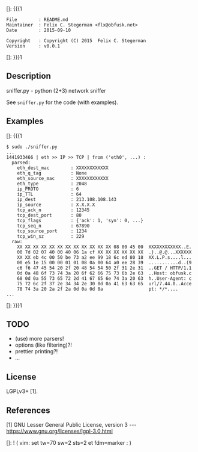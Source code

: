 []: {{{1

    File        : README.md
    Maintainer  : Felix C. Stegerman <flx@obfusk.net>
    Date        : 2015-09-10

    Copyright   : Copyright (C) 2015  Felix C. Stegerman
    Version     : v0.0.1

[]: }}}1

<!-- badge? -->

## Description

sniffer.py - python (2+3) network sniffer

See `sniffer.py` for the code (with examples).

## Examples

[]: {{{1

```
$ sudo ./sniffer.py
...
1441933466 | eth >> IP >> TCP | from ('eth0', ...) :
  parsed:
    eth_dest_mac        : XXXXXXXXXXXX
    eth_q_tag           : None
    eth_source_mac      : XXXXXXXXXXXX
    eth_type            : 2048
    ip_PROTO            : 6
    ip_TTL              : 64
    ip_dest             : 213.108.108.143
    ip_source           : X.X.X.X
    tcp_ack_n           : 12345
    tcp_dest_port       : 80
    tcp_flags           : {'ack': 1, 'syn': 0, ...}
    tcp_seq_n           : 67890
    tcp_source_port     : 1234
    tcp_win_sz          : 229
  raw:
    XX XX XX XX XX XX XX XX XX XX XX XX 08 00 45 00  XXXXXXXXXXXX..E.
    00 7d 02 07 40 00 40 06 1a cf XX XX XX XX XX XX  .}..@.@...XXXXXX
    XX XX eb 4c 00 50 be 73 a2 ee 99 18 6c ed 80 18  XX.L.P.s....l...
    00 e5 1e 15 00 00 01 01 08 0a 00 64 a0 ee 28 39  ...........d..(9
    c6 f6 47 45 54 20 2f 20 48 54 54 50 2f 31 2e 31  ..GET / HTTP/1.1
    0d 0a 48 6f 73 74 3a 20 6f 62 66 75 73 6b 2e 63  ..Host: obfusk.c
    68 0d 0a 55 73 65 72 2d 41 67 65 6e 74 3a 20 63  h..User-Agent: c
    75 72 6c 2f 37 2e 34 34 2e 30 0d 0a 41 63 63 65  url/7.44.0..Acce
    70 74 3a 20 2a 2f 2a 0d 0a 0d 0a                 pt: */*....
...
```

[]: }}}1

## TODO

* (use) more parsers!
* options (like filtering)?!
* prettier printing?!
* ...

## License

LGPLv3+ [1].

## References

[1] GNU Lesser General Public License, version 3
--- https://www.gnu.org/licenses/lgpl-3.0.html

[]: ! ( vim: set tw=70 sw=2 sts=2 et fdm=marker : )

